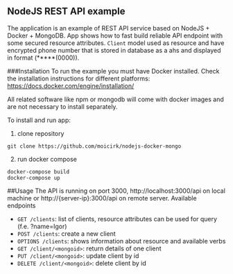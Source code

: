 ## NodeJS REST API example

The application is an example of REST API service based on NodeJS + Docker + MongoDB.
App shows how to fast build reliable API endpoint with some secured resource attributes.
`Client` model used as resource and have encrypted phone number that is stored in database as a ahs and displayed in format (*****(0000)).

###Installation
To run the example you must have Docker installed. Check the installation instructions for different platforms:
https://docs.docker.com/engine/installation/

All related software like npm or mongodb will come with docker images and are not
necessary to install separately.

To install and run app:
1. clone repository
```
git clone https://github.com/moicirk/nodejs-docker-mongo
```

2. run docker compose
```
docker-compose build
docker-compose up
```

##Usage
The API is running on port 3000, http://localhost:3000/api on local machine or http://{server-ip}:3000/api on remote server.
Available endpoints

* `GET /clients`: list of clients, resource attributes can be used for query (f.e. ?name=Igor)
* `POST /clients`: create a new client
* `OPTIONS /clients`: shows information about resource and available verbs
* `GET /client/<mongoid>`: return details of one client
* `PUT /client/<mongoid>`: update client by id
* `DELETE /client/<mongoid>`: delete client by id
